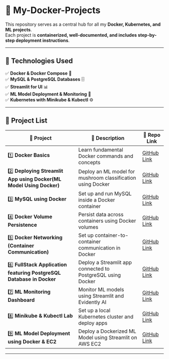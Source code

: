 # 🚀 My-Docker-Projects  
This repository serves as a central hub for all my **Docker, Kubernetes, and ML projects**.  
Each project is **containerized, well-documented, and includes step-by-step deployment instructions**.

---

## 📌 **Technologies Used**
✅ **Docker & Docker Compose** 🐳  
✅ **MySQL & PostgreSQL Databases** 🗄️  
✅ **Streamlit for UI** 📊  
✅ **ML Model Deployment & Monitoring** 🤖  
✅ **Kubernetes with Minikube & Kubectl** ⚙️  

---

## 📂 **Project List**  

| 🔹 Project | 📌 Description | 🔗 Repo Link |
|------------|--------------|--------------|
| 1️⃣ **Docker Basics** | Learn fundamental Docker commands and concepts | [GitHub Link](https://github.com/simran-n17/Docker-Basics) |
| 2️⃣ **Deploying Streamlit App using Docker(ML Model Using Docker)** | Deploy an ML model for mushroom classification using Docker | [GitHub Link](https://github.com/simran-n17/Streamlit-Docker) |
| 3️⃣ **MySQL using Docker** | Set up and run MySQL inside a Docker container | [GitHub Link](https://github.com/simran-n17/Docker-MySql) |
| 4️⃣ **Docker Volume Persistence** | Persist data across containers using Docker volumes | [GitHub Link](https://github.com/simran-n17/Docker-Volume) |
| 5️⃣ **Docker Networking (Container Communication)** | Set up container-to-container communication in Docker | [GitHub Link](https://github.com/simran-n17/Docker-Network) |
| 6️⃣ **FullStack Application featuring PostgreSQL Database in Docker** | Deploy a Streamlit app connected to PostgreSQL using Docker | [GitHub Link](https://github.com/simran-n17/FullStack-Docker) |
| 7️⃣ **ML Monitoring Dashboard** | Monitor ML models using Streamlit and Evidently AI | [GitHub Link](https://github.com/aditiBansal-7/ml-monitoring-dashboard) |
| 8️⃣ **Minikube & Kubectl Lab** | Set up a local Kubernetes cluster and deploy apps | [GitHub Link](https://github.com/simran-n17/Minikube-Kubectl) |
| 9️⃣ **ML Model Deployment using Docker & EC2** | Deploy a Dockerized ML Model using Streamlit on AWS EC2 | [GitHub Link](https://github.com/aditiBansal-7/Docker_ec2.git) |

---
